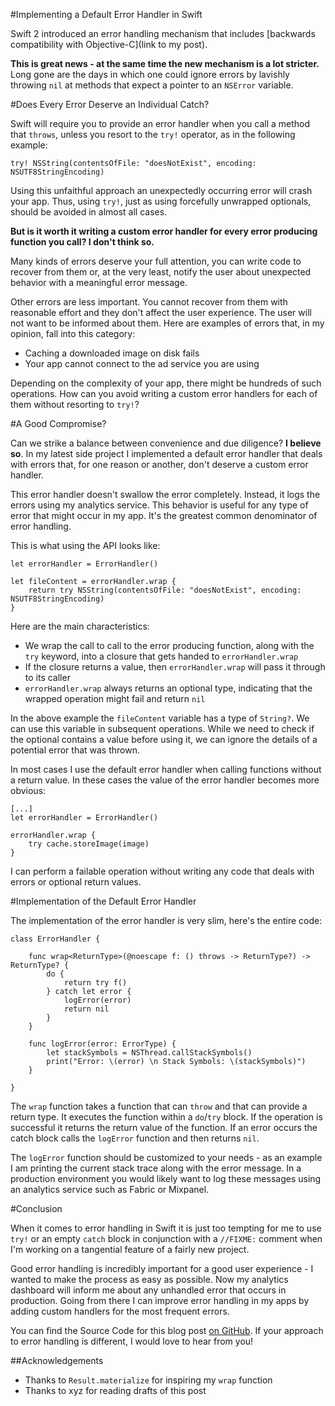 #Implementing a Default Error Handler in Swift


Swift 2 introduced an error handling mechanism that includes [backwards compatibility with Objective-C](link to my post).

**This is great news - at the same time the new mechanism is a lot stricter.** Long gone are the days in which one could ignore errors by lavishly throwing `nil` at methods that expect a pointer to an `NSError` variable.

#Does Every Error Deserve an Individual Catch?

Swift will require you to provide an error handler when you call a method that `throws`, unless you resort to the `try!` operator, as in the following example:

```
try! NSString(contentsOfFile: "doesNotExist", encoding: NSUTF8StringEncoding)
```
Using this unfaithful approach an unexpectedly occurring error will crash your app. Thus, using `try!`, just as using forcefully unwrapped optionals, should be avoided in almost all cases.

**But is it worth it writing a custom error handler for every error producing function you call? I don't think so.**

Many kinds of errors deserve your full attention, you can write code to recover from them or, at the very least, notify the user about unexpected behavior with a meaningful error message. 

Other errors are less important. You cannot recover from them with reasonable effort and they don't affect the user experience. The user will not want to be informed about them. Here are examples of errors that, in my opinion, fall into this category:

- Caching a downloaded image on disk fails
- Your app cannot connect to the ad service you are using

Depending on the complexity of your app, there might be hundreds of such operations. How can you avoid writing a custom error handlers for each of them without resorting to `try!`?

#A Good Compromise?

Can we strike a balance between convenience and due diligence? **I believe so**. In my latest side project I implemented a default error handler that deals with errors that, for one reason or another, don't deserve a custom error handler. 

This error handler doesn't swallow the error completely. Instead, it logs the errors using my analytics service. This behavior is useful for any type of error that might occur in my app. It's the greatest common denominator of error handling.

This is what using the API looks like:

```
let errorHandler = ErrorHandler()

let fileContent = errorHandler.wrap {
    return try NSString(contentsOfFile: "doesNotExist", encoding: NSUTF8StringEncoding)
}
```

Here are the main characteristics:

- We wrap the call to call to the error producing function, along with the `try` keyword, into a closure that gets handed to `errorHandler.wrap`
- If the closure returns a value, then `errorHandler.wrap` will pass it through to its caller
- `errorHandler.wrap` always returns an optional type, indicating that the wrapped operation might fail and return `nil`

In the above example the `fileContent` variable has a type of `String?`.  We can use this variable in subsequent operations. While we need to check if the optional contains a value before using it, we can ignore the details of a potential error that was thrown.

In most cases I use the default error handler when calling functions without a return value. In these cases the value of the error handler becomes more obvious:

```
[...]
let errorHandler = ErrorHandler()

errorHandler.wrap {
	try cache.storeImage(image)
}
```
I can perform a failable operation without writing any code that deals with errors or optional return values.

#Implementation of the Default Error Handler

The implementation of the error handler is very slim, here's the entire code:

```
class ErrorHandler {
    
    func wrap<ReturnType>(@noescape f: () throws -> ReturnType?) -> ReturnType? {
        do {
            return try f()
        } catch let error {
            logError(error)
            return nil
        }
    }
    
    func logError(error: ErrorType) {
        let stackSymbols = NSThread.callStackSymbols()
        print("Error: \(error) \n Stack Symbols: \(stackSymbols)")
    }
    
}
```

The `wrap` function takes a function that can `throw` and that can provide a return type. It executes the function within a `do`/`try` block. If the operation is successful it returns the return value of the function. If an error occurs the catch block calls the `logError` function and then returns `nil`.

The `logError` function should be customized to your needs - as an example I am printing the current stack trace along with the error message. In a production environment you would likely want to log these messages using an analytics service such as Fabric or Mixpanel.

#Conclusion

When it comes to error handling in Swift it is just too tempting for me to use `try!` or an empty `catch` block in conjunction with a `//FIXME:` comment when I'm working on a tangential feature of a fairly new project. 

Good error handling is incredibly important for a good user experience - I wanted to make the process as easy as possible. Now my analytics dashboard will inform me about any unhandled error that occurs in production. Going from there I can improve error handling in my apps by adding custom handlers for the most frequent errors.

You can find the Source Code for this blog post [on GitHub](...). If your approach to error handling is different, I would love to hear from you!

##Acknowledgements

- Thanks to `Result.materialize` for inspiring my `wrap` function
- Thanks to xyz for reading drafts of this post

